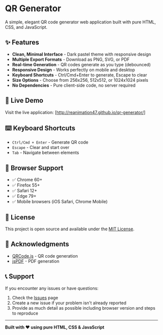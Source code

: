 # QR Generator

A simple, elegant QR code generator web application built with pure HTML, CSS, and JavaScript.

## ✨ Features

- **Clean, Minimal Interface** - Dark pastel theme with responsive design
- **Multiple Export Formats** - Download as PNG, SVG, or PDF
- **Real-time Generation** - QR codes generate as you type (debounced)
- **Responsive Design** - Works perfectly on mobile and desktop
- **Keyboard Shortcuts** - Ctrl/Cmd+Enter to generate, Escape to clear
- **Size Options** - Choose from 256x256, 512x512, or 1024x1024 pixels
- **No Dependencies** - Pure client-side code, no server required

## 🚀 Live Demo

Visit the live application: [http://reanimation47.github.io/qr-generator/]


## ⌨️ Keyboard Shortcuts

- `Ctrl/Cmd + Enter` - Generate QR code
- `Escape` - Clear and start over
- `Tab` - Navigate between elements


## 📱 Browser Support

- ✅ Chrome 60+
- ✅ Firefox 55+
- ✅ Safari 12+
- ✅ Edge 79+
- ✅ Mobile browsers (iOS Safari, Chrome Mobile)

## 📄 License

This project is open source and available under the [MIT License](LICENSE).

## 🙏 Acknowledgments

- [QRCode.js](https://github.com/davidshimjs/qrcode) - QR code generation
- [jsPDF](https://github.com/parallax/jsPDF) - PDF generation

## 📞 Support

If you encounter any issues or have questions:

1. Check the [Issues](https://github.com/reanimation47/qr-generator/issues) page
2. Create a new issue if your problem isn't already reported
3. Provide as much detail as possible including browser version and steps to reproduce

---

**Built with ❤️ using pure HTML, CSS & JavaScript**
